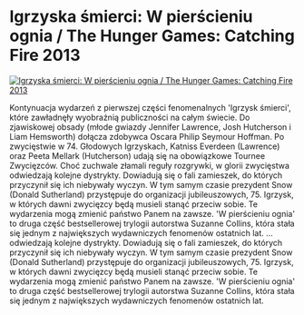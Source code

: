 Igrzyska śmierci: W pierścieniu ognia / The Hunger Games: Catching Fire 2013 
=============
[![Igrzyska śmierci: W pierścieniu ognia / The Hunger Games: Catching Fire 2013 ](http://vidos.pl/images/player.gif)](http://vidos.pl/igrzyska-smierci-w-pierscieniu-ognia-the-hunger-games-catching-fire-2013)

 Kontynuacja wydarzeń z pierwszej części fenomenalnych 'Igrzysk śmierci', które zawładnęły wyobraźnią publiczności na całym świecie. Do zjawiskowej obsady (młode gwiazdy Jennifer Lawrence, Josh Hutcherson i Liam Hemsworth) dołącza zdobywca Oscara Philip Seymour Hoffman. Po zwycięstwie w 74. Głodowych Igrzyskach, Katniss Everdeen (Lawrence) oraz Peeta Mellark (Hutcherson) udają się na obowiązkowe Tournee Zwycięzców. Choć zuchwale złamali reguły rozgrywki, w glorii zwycięstwa odwiedzają kolejne dystrykty. Dowiadują się o fali zamieszek, do których przyczynił się ich niebywały wyczyn. W tym samym czasie prezydent Snow (Donald Sutherland) przystępuje do organizacji jubileuszowych, 75. Igrzysk, w których dawni zwycięzcy będą musieli stanąć przeciw sobie. Te wydarzenia mogą zmienić państwo Panem na zawsze. 'W pierścieniu ognia' to druga część bestsellerowej trylogii autorstwa Suzanne Collins, która stała się jednym z największych wydawniczych fenomenów ostatnich lat.   ... odwiedzają kolejne dystrykty. Dowiadują się o fali zamieszek, do których przyczynił się ich niebywały wyczyn. W tym samym czasie prezydent Snow (Donald Sutherland) przystępuje do organizacji jubileuszowych, 75. Igrzysk, w których dawni zwycięzcy będą musieli stanąć przeciw sobie. Te wydarzenia mogą zmienić państwo Panem na zawsze. 'W pierścieniu ognia' to druga część bestsellerowej trylogii autorstwa Suzanne Collins, która stała się jednym z największych wydawniczych fenomenów ostatnich lat.
